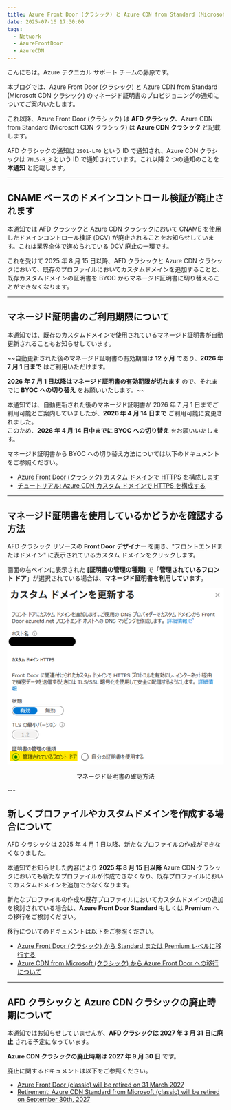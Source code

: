 ```yaml
---
title: Azure Front Door (クラシック) と Azure CDN from Standard (Microsoft CDN クラシック) のマネージド証明書のプロビジョニングに関する通知について
date: 2025-07-16 17:30:00 
tags:
  - Network
  - AzureFrontDoor
  - AzureCDN
---
```


こんにちは。Azure テクニカル サポート チームの藤原です。

本ブログでは、Azure Front Door (クラシック) と Azure CDN from Standard (Microsoft CDN クラシック) のマネージド証明書のプロビジョニングの通知についてご案内いたします。

これ以降、Azure Front Door (クラシック) は **AFD クラシック**、Azure CDN from Standard (Microsoft CDN クラシック) は **Azure CDN クラシック** と記載します。

AFD クラシックの通知は `2S01-LF0` という ID で通知され、Azure CDN クラシックは `7NL5-R_8` という ID で通知されています。これ以降 2 つの通知のことを **本通知** と記載します。

---

## CNAME ベースのドメインコントロール検証が廃止されます

本通知では AFD クラシックと Azure CDN クラシックにおいて CNAME を使用したドメインコントロール検証 (DCV) が廃止されることをお知らせしています。これは業界全体で進められている DCV 廃止の一環です。
 
これを受けて 2025 年 8 月 15 日以降、AFD クラシックと Azure CDN クラシックにおいて、既存のプロファイルにおいてカスタムドメインを追加することと、既存カスタムドメインの証明書を BYOC からマネージド証明書に切り替えることができなくなります。

---

## マネージド証明書のご利用期限について

本通知では、既存のカスタムドメインで使用されているマネージド証明書が自動更新されることもお知らせしています。

~~自動更新された後のマネージド証明書の有効期間は **12 ヶ月** であり、**2026 年 7 月 1 日まで** はご利用いただけます。

**2026 年 7 月 1 日以降はマネージド証明書の有効期限が切れます** ので、それまでに **BYOC への切り替え** をお願いいたします。~~

本通知では、自動更新された後のマネージド証明書が 2026 年 7 月 1 日までご利用可能とご案内していましたが、**2026 年 4 月 14 日まで** ご利用可能に変更されました。  
このため、**2026 年 4 月 14 日中までに BYOC への切り替え** をお願いいたします。

マネージド証明書から BYOC への切り替え方法については以下のドキュメントをご参照ください。

- [Azure Front Door (クラシック) カスタム ドメインで HTTPS を構成します](https://learn.microsoft.com/ja-jp/azure/frontdoor/front-door-custom-domain-https?tabs=powershell)
- [チュートリアル: Azure CDN カスタム ドメインで HTTPS を構成する](https://learn.microsoft.com/ja-jp/azure/cdn/cdn-custom-ssl?toc=%2fazure%2ffrontdoor%2ftoc.json&tabs=option-1-default-enable-https-with-a-cdn-managed-certificate)

---

## マネージド証明書を使用しているかどうかを確認する方法

AFD クラシック リソースの **Front Door デザイナー** を開き、"フロントエンドまたはドメイン" に表示されているカスタム ドメインをクリックします。

画面の右ペインに表示された **[証明書の管理の種類]** で「**管理されているフロント ドア**」が選択されている場合は、**マネージド証明書を利用しています**。

![](./afd-classic-azure-cdn-managed-cert-provisioning/how-to-check-your-managed-cert.png)

<p align="center">マネージド証明書の確認方法</p>
---

## 新しくプロファイルやカスタムドメインを作成する場合について

AFD クラシックは 2025 年 4 月 1 日以降、新たなプロファイルの作成ができなくなりました。

本通知でお知らせした内容により **2025 年 8 月 15 日以降** Azure CDN クラシックにおいても新たなプロファイルが作成できなくなり、既存プロファイルにおいてカスタムドメインを追加できなくなります。

新たなプロファイルの作成や既存プロファイルにおいてカスタムドメインの追加を検討されている場合は、**Azure Front Door Standard** もしくは **Premium** への移行をご検討ください。

移行についてのドキュメントは以下をご参照ください。

- [Azure Front Door (クラシック) から Standard または Premium レベルに移行する](https://learn.microsoft.com/ja-jp/azure/frontdoor/migrate-tier)
- [Azure CDN from Microsoft (クラシック) から Azure Front Door への移行について](https://learn.microsoft.com/ja-jp/azure/cdn/tier-migration?toc=%2fazure%2ffrontdoor%2ftoc.json)

---

## AFD クラシックと Azure CDN クラシックの廃止時期について

本通知ではお知らせしていませんが、**AFD クラシックは 2027 年 3 月 31 日に廃止** される予定になっています。  

**Azure CDN クラシックの廃止時期は 2027 年 9 月 30 日** です。

廃止に関するドキュメントは以下をご参照ください。

- [Azure Front Door (classic) will be retired on 31 March 2027](https://azure.microsoft.com/en-us/updates?id=azure-front-door-classic-will-be-retired-on-31-march-2027)
- [Retirement: Azure CDN Standard from Microsoft (classic) will be retired on September 30th, 2027](https://azure.microsoft.com/en-us/updates?id=Azure-CDN-Standard-from-Microsoft-classic-will-be-retired-on-30-September-2027)
